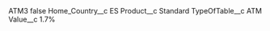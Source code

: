 <?xml version="1.0" encoding="UTF-8"?>
<CustomMetadata xmlns="http://soap.sforce.com/2006/04/metadata" xmlns:xsi="http://www.w3.org/2001/XMLSchema-instance" xmlns:xsd="http://www.w3.org/2001/XMLSchema">
    <label>ATM3</label>
    <protected>false</protected>
    <values>
        <field>Home_Country__c</field>
        <value xsi:type="xsd:string">ES</value>
    </values>
    <values>
        <field>Product__c</field>
        <value xsi:type="xsd:string">Standard</value>
    </values>
    <values>
        <field>TypeOfTable__c</field>
        <value xsi:type="xsd:string">ATM</value>
    </values>
    <values>
        <field>Value__c</field>
        <value xsi:type="xsd:string">1.7%</value>
    </values>
</CustomMetadata>
